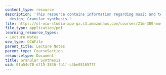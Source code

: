 ```yaml
---
content_type: resource
description: 'This resource contains information regarding music and technology: Sound
  design; Granular synthesis.'
file: https://ol-ocw-studio-app-qa.s3.amazonaws.com/courses/21m-380-music-and-technology-sound-design-spring-2016/0fa54e70df153836fb1fc4be0516577f_MIT21M_380S16_Lec21.pdf
file_type: application/pdf
learning_resource_types:
- Lecture Notes
ocw_type: OCWFile
parent_title: Lecture Notes
parent_type: CourseSection
resourcetype: Document
title: Granular Synthesis
uid: 0fa54e70-df15-3836-fb1f-c4be0516577f
---
```

